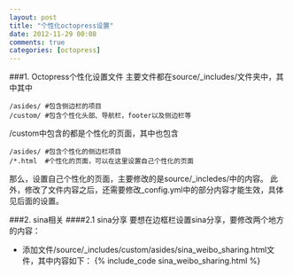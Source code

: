 ```yaml
---
layout: post
title: "个性化octopress设置"
date: 2012-11-29 00:08
comments: true
categories: [octopress]
---
```

###1. Octopress个性化设置文件
主要文件都在source/_includes/文件夹中，其中其中
```
/asides/ #包含侧边栏的项目
/custom/ #包含个性化头部、导航栏，footer以及侧边栏等
```
/custom中包含的都是个性化的页面，其中也包含
```
/asides/ #包含个性化的侧边栏项目
/*.html  #个性化的页面，可以在这里设置自己个性化的页面
```
那么，设置自己个性化的页面，主要修改的是source/_incledes/中的内容。
此外，修改了文件内容之后，还需要修改_config.yml中的部分内容才能生效，具体见后面的设置。

###2. sina相关
####2.1 sina分享
要想在边框栏设置sina分享，要修改两个地方的内容：

* 添加文件/source/_includes/custom/asides/sina_weibo_sharing.html文件，其中内容如下：
{% include_code sina_weibo_sharing.html %}